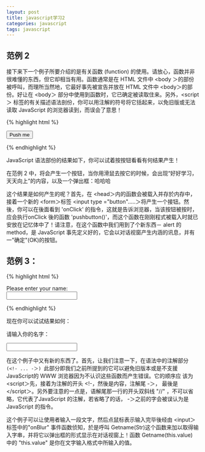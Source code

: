 ```yaml
---
layout: post
title: javascript学习2
categories: javascript
tags: javascript
---
```


## 范例 2

接下来下一个例子所要介绍的是有关函数 (function) 的使用。请放心，函数并非很难懂的东西，但它却相当有用。函数通常是在 HTML 文件中 <body ＞的部份被呼叫，而理所当然地，它最好事先被宣告并放在 HTML 文件中 <body＞的部份。好让在 <body＞ 部分中使用到函数时，它已确定被读取住来。另外，<script＞ 标签的有关描述语法剖份，你可以用注解的符号将它括起来，以免旧版或无法读取 JavaScript 的浏览器读到，而误会了意思！

{% highlight html %}

<html>
 <head>
    <script language="LiveScript">    
        function pushresult(){
            document.write("好好学习，天天向上");
            alert("哈哈哈");
        }
    </script>
 </head>
 <body>
 <form>  
    <input type="button" name="button" value="Push me" onclick="pushresult" />
 </form>
 </body>
</html>

{% endhighlight %}

JavaScript 语法部份的结果如下，你可以试着按按钮看看有何结果产生！

在范例 2 中，将会产生一个按钮，当你用滑鼠去按它的时候，会出现“好好学习，天天向上”的内容，以及一个弹出框：哈哈哈

这个结果是如何产生的呢？首先，在 <head＞内的函数会被载入并存於内存中，接着一个新的 <form＞标签 <input type ="button".....＞将产生一个接钮。然後，你可以在後面看到 'onClick' 的指令，这就是告诉浏览器，当该按钮被按时，应会执行onClick 後的函数 'pushbutton()'，而这个函数在刚刚程式被载入时就已安放在记忆体中了！请注意，在这个函数中我们用到了个新东西－ alert 的 method，是 JavaScript 事先定义好的，它会以对话视窗产生内涵的讯息，并有一"确定"(OK)的按钮。

## 范例 3： 

{% highlight html %}

<html>
 <head>
 <script language="LiveScript">
 <!--  hide script from old browsers
  function getname(str) {
    alert("哈罗! "+ str+"!");
  }
 // end hiding contents -->
</script>
</head>
 <body>
Please enter your name:
<form>
  <input type="text" name="name" onBlur="getname(this.value)" value="">
</form>
</body>
</html>

{% endhighlight %}

现在你可以试试结果如何： 

请输入你的名字： 
<form>
<i>
<input type="text" value="" name="name" gtbfieldid="2">
</i>
</form>

在这个例子中又有新的东西了。首先，让我们注意一下，在语法中的注解部分`(<!- ... -＞) `此部分即我们之前所提到的它可以避免旧版本或是不支援 JavaScript的 WWW 浏览器因为不认识这些函数而产生错误。它的顺序应 该为 <script＞先，接着为注解的开头 <!-，然後是内容，注解尾 -＞， 最後是 </script＞。另外要注意的一点是，语解尾那一行的开头双斜线 "//" ，不可以省略，它代表了JavaScript 的注解，若省略了的话， -＞之前的字会被误认为是 JavaScript 的指令。


 这个例子可以让使用者输入一段文字，然后点鼠标表示输入完毕後经由 <input＞标签中的"onBlur" 事件函数侦知，於是呼叫 Getname(Str)这个函数来加以取得输入字串，并将它以弹出框的形式显示在对话视窗上！函数 Getname(this.value) 中的 "this.value" 是你在文字输入格式中所输入的值。
